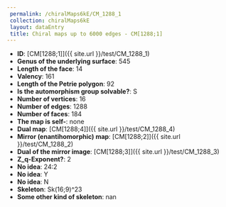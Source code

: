 ```yaml
--- 
 permalink: /chiralMaps6kE/CM_1288_1 
 collection: chiralMaps6kE
 layout: dataEntry
 title: Chiral maps up to 6000 edges - CM[1288;1]
---
```


- **ID**: [CM[1288;1]]({{ site.url }}/test/CM_1288_1)
- **Genus of the underlying surface**: 545
- **Length of the face**: 14
- **Valency**: 161
- **Length of the Petrie polygon**: 92
- **Is the automorphism group solvable?**: S
- **Number of vertices**: 16
- **Number of edges**: 1288
- **Number of faces**: 184
- **The map is self-**: none
- **Dual map**: [CM[1288;4]]({{ site.url }}/test/CM_1288_4)
- **Mirror (enantihomorphic) map**: [CM[1288;2]]({{ site.url }}/test/CM_1288_2)
- **Dual of the mirror image**: [CM[1288;3]]({{ site.url }}/test/CM_1288_3)
- **Z_q-Exponent?**: 2
- **No idea**:  24:2
- **No idea**: Y
- **No idea**: N
- **Skeleton**: Sk(16;9)^23
- **Some other kind of skeleton**: nan
